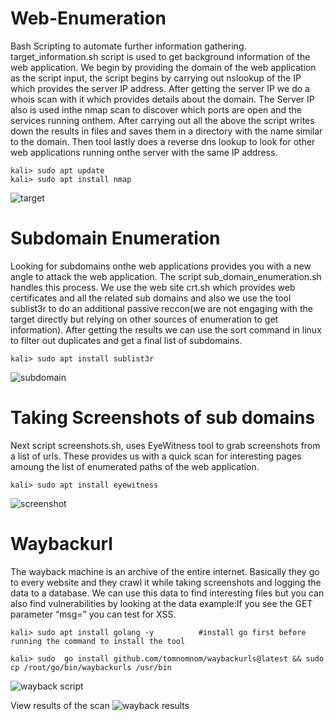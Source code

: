 # Web-Enumeration
Bash Scripting to automate further information gathering.
target_information.sh script is used to get background information of the web application. We begin by providing the domain of the web application as the script input, the script begins by carrying out nslookup of the IP which provides the server IP address. After getting the server IP we do a whois scan with it which provides details about the domain. The Server IP also is used inthe nmap scan to discover which ports are open and the services running onthem. After carrying out all the above the script writes down the results in files and saves them in a directory with the name similar to the domain. Then tool lastly does a reverse dns lookup to look for other web applications running onthe server with the same IP address.
    
    kali> sudo apt update
    kali> sudo apt install nmap
![target](https://github.com/user-attachments/assets/47db7466-d0e7-43e6-8303-d036a992143e)

# Subdomain Enumeration
Looking for subdomains onthe web applications provides you with a new angle to attack the web application. The script sub_domain_enumeration.sh handles this process. We use the web site crt.sh which provides web certificates and all the related sub domains and also we use the tool sublist3r to do an additional passive reccon(we are not engaging with the target directly but relying on other sources of enumeration to get information). After getting the results we can use the sort command in linux to filter out duplicates and get a final list of subdomains.

    kali> sudo apt install sublist3r
![subdomain](https://github.com/user-attachments/assets/3bbaee12-f220-43d1-8d25-7ea0b8213e1c)

# Taking Screenshots of sub domains
Next script screenshots.sh, uses EyeWitness tool to grab screenshots from a list of urls. These provides us with a quick scan for interesting pages amoung the list of enumerated paths of the web application.

    kali> sudo apt install eyewitness
![screenshot](https://github.com/user-attachments/assets/d0d6a654-da0b-49fa-af03-619109c24f8d)

# Waybackurl
The wayback machine is an archive of the entire internet. Basically they go to every website and they crawl it while taking screenshots and logging the data to a database. We can use this data to find interesting files but you can also find vulnerabilities by looking at the data example:If you see the GET parameter “msg=” you can test for XSS. 

    kali> sudo apt install golang -y          #install go first before running the command to install the tool

    kali> sudo  go install github.com/tomnomnom/waybackurls@latest && sudo cp /root/go/bin/waybackurls /usr/bin
![wayback script](https://github.com/user-attachments/assets/566dc546-4a2b-4dae-8e22-a00a9d26adbc)

View results of the scan
![wayback results](https://github.com/user-attachments/assets/8615afca-db74-45f5-ad10-fa79d0ddc10a)



